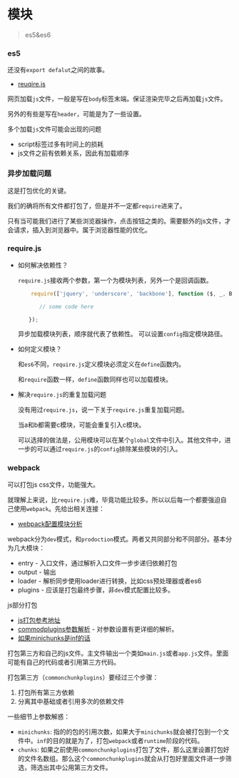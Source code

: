 # 模块
> es5&es6

### es5

还没有`export defalut`之间的故事。

* [reuqire.js](http://www.ruanyifeng.com/blog/2012/11/require_js.html?bsh_bid=230697246)

网页加载`js`文件，一般是写在`body`标签末端。保证渲染完毕之后再加载`js`文件。

另外的有些是写在`header`，可能是为了一些设置。

多个加载`js`文件可能会出现的问题

* script标签过多有时间上的损耗
* js文件之前有依赖关系，因此有加载顺序

### 异步加载问题

这是打包优化的关键。

我们的确将所有文件都打包了，但是并不一定都`require`进来了。

只有当可能我们进行了某些浏览器操作，点击按钮之类的。需要额外的js文件，才会请求，插入到浏览器中。属于浏览器性能的优化。

### require.js

* 如何解决依赖性？

    `require.js`接收两个参数，第一个为模块列表，另外一个是回调函数。

    ```javascript
        require(['jquery', 'underscore', 'backbone'], function ($, _, Backbone){

    　　　　// some code here

    　　});
    ```
    
    异步加载模块列表，顺序就代表了依赖性。
    可以设置`config`指定模块路径。
* 如何定义模块？

    和`es6`不同，`require.js`定义模块必须定义在`define`函数内。

    和`require`函数一样，`define`函数同样也可以加载模块。

* 解决`require.js`的重复加载问题

    没有用过`require.js`，说一下关于`require.js`重复加载问题。

    当a和b都需要c模块，可能会重复引入c模块。
    
    可以选择的做法是，公用模块可以在某个`global`文件中引入。其他文件中，进一步的可以通过`require.js`的`config`排除某些模块的引入。    

### webpack

可以打包js css文件，功能强大。

就理解上来说，比`require.js`难，毕竟功能比较多。所以以后每一个都要强迫自己使用`webpack`。先给出相关连接：

* [webpack配置模块分析](http://taobaofed.org/blog/2016/09/09/webpack-flow/)

webpack分为`dev`模式，和`prodoction`模式。两者又共同部分和不同部分。基本分为几大模块：

* entry - 入口文件，通过解析入口文件一步步递归依赖打包
* output - 输出
* loader - 解析同步使用loader进行转换，比如css预处理器或者es6
* plugins - 应该是打包最终步骤，非`dev`模式配置比较多。

js部分打包

* [js打包参考地址](https://zhuanlan.zhihu.com/p/32093510)
* [commodplugins参数解析](https://segmentfault.com/a/1190000006808865) - 对参数设置有更详细的解析。
* [如果minichunks是inf的话](http://www.voidcn.com/article/p-oznmssmx-boa.html)

打包第三方和自己的js文件。主文件输出一个类如`main.js`或者`app.js`文件。里面可能有自己的代码或者引用第三方代码。

打包第三方（`commonchunkplugins`）要经过三个步骤：

1. 打包所有第三方依赖
2. 分离其中基础或者引用多次的依赖文件

一些细节上参数解惑：

* `minichunks`: 指的的包的引用次数，如果大于`minichunks`就会被打包到一个文件中。`inf`的目的就是为了，打包`webpack`或者`runtime`阶段的代码。
* `chunks`: 如果之前使用`commonchunkplugins`打包了文件，那么这里设置打包好的文件名数组。那么这个`commonchunkplugins`就会从打包好里面文件进一步筛选，筛选出其中公用第三方文件。